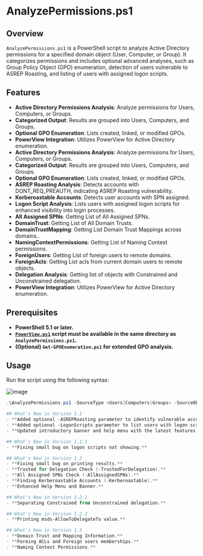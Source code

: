 # AnalyzePermissions.ps1

## Overview

`AnalyzePermissions.ps1` is a PowerShell script to analyze Active Directory permissions for a specified domain object (User, Computer, or Group). It categorizes permissions and includes optional advanced analyses, such as Group Policy Object (GPO) enumeration, detection of users vulnerable to ASREP Roasting, and listing of users with assigned logon scripts.

## Features

- **Active Directory Permissions Analysis**: Analyze permissions for Users, Computers, or Groups.
- **Categorized Output**: Results are grouped into Users, Computers, and Groups.
- **Optional GPO Enumeration**: Lists created, linked, or modified GPOs.
- **PowerView Integration**: Utilizes PowerView for Active Directory enumeration.
- **Active Directory Permissions Analysis**: Analyze permissions for Users, Computers, or Groups.
- **Categorized Output**: Results are grouped into Users, Computers, and Groups.
- **Optional GPO Enumeration**: Lists created, linked, or modified GPOs.
- **ASREP Roasting Analysis**: Detects accounts with DONT_REQ_PREAUTH, indicating ASREP Roasting vulnerability.
- **Kerberoastable Accounts**: Detects user accounts with SPN assigned.
- **Logon Script Analysis**: Lists users with assigned logon scripts for enhanced visibility into login processes.
- **All Assigned SPNs**: Getting List of All Assigned SPNs.
- **DomainTrust**: Getting List of All Domain Trusts.
- **DomainTrustMapping**: Getting List Domain Trust Mappings across domains..
- **NamingContextPermissions**: Getting List of Naming Context permissions.
- **ForeignUsers**: Getting List of foreign users to remote domains.
- **ForeignAcls**: Getting List acls from current domain users to remote objects.
- **Delegation Analysis**: Getting list of objects with Constrained and Unconstrained delegation.
- **PowerView Integration**: Utilizes PowerView for Active Directory enumeration.

## Prerequisites

- **PowerShell 5.1 or later.**
- **[`PowerView.ps1`](https://github.com/PowerShellMafia/PowerSploit/blob/master/Recon/PowerView.ps1) script must be available in the same directory as `AnalyzePermissions.ps1`.**
- **(Optional) `Get-GPOEnumeration.ps1` for extended GPO analysis.**

## Usage

Run the script using the following syntax:

![image](https://github.com/user-attachments/assets/8daab02b-90c1-4d59-b225-f029dee897ae)

```powershell
.\AnalyzePermissions.ps1 -SourceType <Users|Computers|Groups> -SourceObject <SamAccountName> [-ExtraGPOEnumeration] [-ASREPRoasting] [-LogonScripts] [-Kerberoastable] [-TrustedForUnConstrainedDelegation] [-TrustedForConstrainedDelegation] [-AllAssignedSPNs]

## What's New in Version 1.1
- **Added optional -ASREPRoasting parameter to identify vulnerable accounts.**
- **Added optional -LogonScripts parameter to list users with logon scripts.**
- **Updated introductory banner and help menu with the latest features.**

## What's New in Version 1.1.1
- **Fixing small bug on logon scripts not showing.**

## What's New in Version 1.2
- **Fixing small bug on printing results.**
- **Trusted for Delegation Check (-TrustedForDelegation).**
- **All Assigned SPNs Check (-AllAssignedSPNs).**
- **Finding Kerberoastable Accounts (-Kerberoastable).**
- **Enhanced Help Menu and Banner.**

## What's New in Version 1.2.1
- **Separating Constrained from Unconstrained delegation.**

## What's New in Version 1.2.2
- **Printing msds-AllowToDelegateTo value.**

## What's New in Version 1.3
- **Domain Trust and Mapping Information.**
- **Foreing ACLs and Foreign users memberships.**
- **Naming Context Permissions.**



